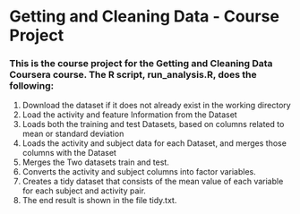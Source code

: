 # **Getting and Cleaning Data - Course Project** 

### This is the course project for the Getting and Cleaning Data Coursera course. The R script, run_analysis.R, does the following:

1. Download the dataset if it does not already exist in the working directory
2. Load the activity and feature Information from the Dataset
3. Loads both the training and test Datasets, based on columns related to mean or standard deviation
4. Loads the activity and subject data for each Dataset, and merges those columns with the Dataset
5. Merges the Two datasets train and test.
6. Converts the activity and subject columns into factor variables.
7. Creates a tidy dataset that consists of the mean value of each variable for each subject and activity pair.
8. The end result is shown in the file tidy.txt.
